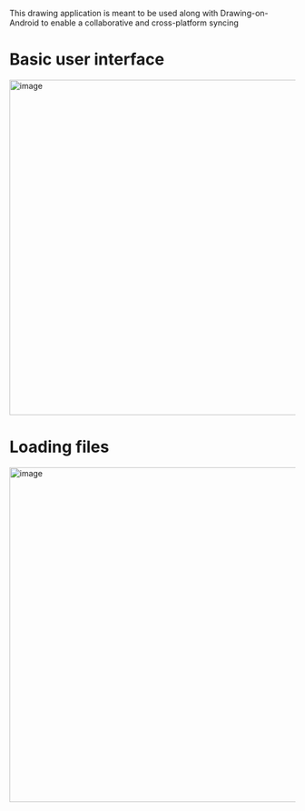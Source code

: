 This drawing application is meant to be used along with Drawing-on-Android to enable a collaborative and cross-platform syncing

# Basic user interface
<img width="590" alt="image" src="https://github.com/gandmatthew/Drawing-on-Windows/assets/89164395/e5386750-d8c3-4029-b752-08714eaf516c">

# Loading files
<img width="589" alt="image" src="https://github.com/gandmatthew/Drawing-on-Windows/assets/89164395/2377cbe9-41a0-4205-a142-fe727ad88f8e">
